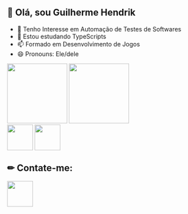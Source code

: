 ## 👋 Olá, sou Guilherme Hendrik

- 👀 Tenho Interesse em Automação de Testes de Softwares
- 🌱 Estou estudando TypeScripts
- 📫 Formado em Desenvolvimento de Jogos
- 😄 Pronouns: Ele/dele

<!-- PAINEL DE STATUS -->

<div>
  <img height="140em" src="https://github-readme-stats.vercel.app/api?username=MrHendrix0611&show_icons=true&theme=dracula">
  <img height="140em" src="https://github-readme-stats.vercel.app/api/top-langs/?username=MrHendrix0611&layout=compact&langs_count=16&theme=dracula">
</div>

<!-- HABILIDADES -->

<div style="display: inline-block">
  <img src="https://img.icons8.com/?size=100&id=W3gfKnMhfM6h&format=png&color=000000" align="center" width="60px" height="60px">
  <img src="https://img.icons8.com/?size=100&id=XbcLokhpVq3o&format=png&color=000000" align="center" width="60px" height="60px">
</div>

## ✏ Contate-me:

<div style="display="inline-block">
  <a href="https://www.linkedin.com/in/guilherme-hendrik-59775326a/" ><img src="https://img.icons8.com/?size=100&id=13930&format=png&color=000000" width="60px" height="60px"></a>
</div>
